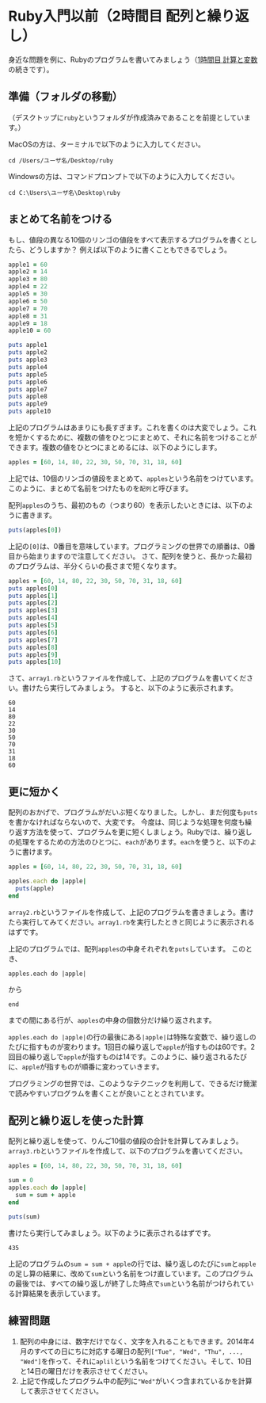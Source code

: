 Ruby入門以前（2時間目 配列と繰り返し）
===
身近な問題を例に、Rubyのプログラムを書いてみましょう（[1時間目 計算と変数](period01.md)の続きです）。

準備（フォルダの移動）
-
（デスクトップに`ruby`というフォルダが作成済みであることを前提としています。）

MacOSの方は、ターミナルで以下のように入力してください。
```
cd /Users/ユーザ名/Desktop/ruby
```
Windowsの方は、コマンドプロンプトで以下のように入力してください。
```
cd C:\Users\ユーザ名\Desktop\ruby
```

まとめて名前をつける
-
もし、値段の異なる10個のリンゴの値段をすべて表示するプログラムを書くとしたら、どうしますか？
例えば以下のように書くこともできるでしょう。
```ruby
apple1 = 60
apple2 = 14
apple3 = 80
apple4 = 22
apple5 = 30
apple6 = 50
apple7 = 70
apple8 = 31
apple9 = 18
apple10 = 60

puts apple1
puts apple2
puts apple3
puts apple4
puts apple5
puts apple6
puts apple7
puts apple8
puts apple9
puts apple10
```
上記のプログラムはあまりにも長すぎます。これを書くのは大変でしょう。これを短かくするために、複数の値をひとつにまとめて、それに名前をつけることができます。複数の値をひとつにまとめるには、以下のようにします。
```ruby
apples = [60, 14, 80, 22, 30, 50, 70, 31, 18, 60]
```
上記では、10個のリンゴの値段をまとめて、`apples`という名前をつけています。このように、まとめて名前をつけたものを`配列`と呼びます。

配列`apples`のうち、最初のもの（つまり60）を表示したいときには、以下のように書きます。
```ruby
puts(apples[0])
```
上記の`[0]`は、0番目を意味しています。プログラミングの世界での順番は、0番目から始まりますので注意してください。
さて、配列を使うと、長かった最初のプログラムは、半分くらいの長さまで短くなります。

```ruby
apples = [60, 14, 80, 22, 30, 50, 70, 31, 18, 60]
puts apples[0]
puts apples[1]
puts apples[2]
puts apples[3]
puts apples[4]
puts apples[5]
puts apples[6]
puts apples[7]
puts apples[8]
puts apples[9]
puts apples[10]
```
さて、`array1.rb`というファイルを作成して、上記のプログラムを書いてください。書けたら実行してみましょう。
すると、以下のように表示されます。
```
60
14
80
22
30
50
70
31
18
60
```

更に短かく
-
配列のおかげで、プログラムがだいぶ短くなりました。しかし、まだ何度も`puts`を書かなければならないので、大変です。
今度は、同じような処理を何度も繰り返す方法を使って、プログラムを更に短くしましょう。Rubyでは、繰り返しの処理をするための方法のひとつに、`each`があります。`each`を使うと、以下のように書けます。
```ruby
apples = [60, 14, 80, 22, 30, 50, 70, 31, 18, 60]

apples.each do |apple|
  puts(apple)
end
```
`array2.rb`というファイルを作成して、上記のプログラムを書きましょう。書けたら実行してみてください。`array1.rb`を実行したときと同じように表示されるはずです。

上記のプログラムでは、配列`apples`の中身それぞれを`puts`しています。
このとき、
```
apples.each do |apple|
```
から
```
end
```
までの間にある行が、`apples`の中身の個数分だけ繰り返されます。

`apples.each do |apple|`の行の最後にある`|apple|`は特殊な変数で、繰り返しのたびに指すものが変わります。1回目の繰り返しで`apple`が指すものは60です。2回目の繰り返しで`apple`が指すものは14です。このように、繰り返されるたびに、`apple`が指すものが順番に変わっていきます。

プログラミングの世界では、このようなテクニックを利用して、できるだけ簡潔で読みやすいプログラムを書くことが良いこととされています。

配列と繰り返しを使った計算
-
配列と繰り返しを使って、りんご10個の値段の合計を計算してみましょう。`array3.rb`というファイルを作成して、以下のプログラムを書いてください。
```ruby
apples = [60, 14, 80, 22, 30, 50, 70, 31, 18, 60]

sum = 0
apples.each do |apple|
  sum = sum + apple
end

puts(sum)
```
書けたら実行してみましょう。以下のように表示されるはずです。
```
435
```
上記のプログラムの`sum = sum + apple`の行では、繰り返しのたびに`sum`と`apple`の足し算の結果に、改めて`sum`という名前をつけ直しています。このプログラムの最後では、すべての繰り返しが終了した時点で`sum`という名前がつけられている計算結果を表示しています。

練習問題
-
1. 配列の中身には、数字だけでなく、文字を入れることもできます。2014年4月のすべての日にちに対応する曜日の配列`["Tue", "Wed", "Thu", ..., "Wed"]`を作って、それに`aplil`という名前をつけてください。そして、10日と14日の曜日だけを表示させてください。
2. 上記で作成したプログラム中の配列に`"Wed"`がいくつ含まれているかを計算して表示させてください。
